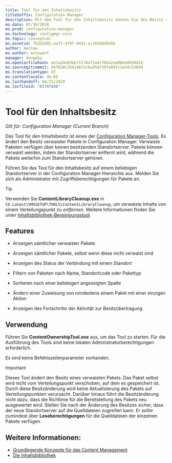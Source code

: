 ```yaml
---
title: Tool für den Inhaltsbesitz
titleSuffix: Configuration Manager
description: Mit dem Tool für den Inhaltsbesitz können Sie den Besitz verwaister Pakete in Configuration Manager ändern.
ms.date: 07/30/2018
ms.prod: configuration-manager
ms.technology: configmgr-core
ms.topic: conceptual
ms.assetid: 753d2681-ea72-4f47-94d1-ac10188d9d5b
author: mestew
ms.author: mstewart
manager: dougeby
ms.openlocfilehash: ee1a24a93bb71178af3a4cfbba2a406bdd958d19
ms.sourcegitcommit: bbf820c35414bf2cba356f30fe047c1a34c5384d
ms.translationtype: HT
ms.contentlocale: de-DE
ms.lasthandoff: 04/21/2020
ms.locfileid: "81707848"
---
```

# <a name="content-ownership-tool"></a>Tool für den Inhaltsbesitz

*Gilt für: Configuration Manager (Current Branch)*

Das Tool für den Inhaltsbesitz ist eines der [Configuration Manager-Tools](tools.md). Es ändert den Besitz verwaister Pakete in Configuration Manager. Verwaiste Paketen verfügen über keinen besitzenden Standortserver. Pakete können verwaist werden, indem der Standortserver entfernt wird, während die Pakete weiterhin zum Standortserver gehören.

Führen Sie das Tool für den Inhaltsbesitz auf einem beliebigen Standortserver in der Configuration Manager-Hierarchie aus. Melden Sie sich als Administrator mit Zugriffsberechtigungen für Pakete an.  

> [!Tip]  
> Verwenden Sie **ContentLibraryCleanup.exe** in `CD.Latest\SMSSETUP\TOOLS\ContentLibraryCleanup`, um verwaiste Inhalte von einem Verteilungspunkt zu *entfernen*. Weitere Informationen finden Sie unter [Inhaltsbibliothek-Bereinigungstool](../plan-design/hierarchy/content-library-cleanup-tool.md).  



## <a name="features"></a>Features

- Anzeigen sämtlicher verwaister Pakete  

- Anzeigen sämtlicher Pakete, selbst wenn diese nicht verwaist sind  

- Anzeigen des Status der Verbindung mit einem Standort  

- Filtern von Paketen nach Name, Standortcode oder Pakettyp  

- Sortieren nach einer beliebigen angezeigten Spalte  

- Ändern einer Zuweisung von mindestens einem Paket mit einer einzigen Aktion  

- Anzeigen des Fortschritts der Aktivität zur Besitzübertragung  



## <a name="usage"></a>Verwendung

Führen Sie **ContentOwnershipTool.exe** aus, um das Tool zu starten. Für die Ausführung des Tools sind keine lokalen Administratorberechtigungen erforderlich.

Es sind keine Befehlszeilenparameter vorhanden.

> [!Important]   
> Dieses Tool ändert den Besitz eines verwaisten Pakets. Das Paket selbst wird nicht vom Verteilungspunkt verschoben, auf dem es gespeichert ist. Durch diese Besitzänderung wird keine Aktualisierung des Pakets auf Verteilungspunkten verursacht. Darüber hinaus führt die Besitzänderung nicht dazu, dass die Richtlinie für die Bereitstellung des Pakets neu ausgewertet wird. Stellen Sie nach der Änderung des Besitzes sicher, dass der neue Standortserver auf die Quelldateien zugreifen kann. Er sollte zumindest über **Leseberechtigungen** für die Quelldateien der einzelnen Pakete verfügen. 



## <a name="see-also"></a>Weitere Informationen:

- [Grundlegende Konzepte für das Content Management](../plan-design/hierarchy/fundamental-concepts-for-content-management.md)
- [Die Inhaltsbibliothek](../plan-design/hierarchy/the-content-library.md)
